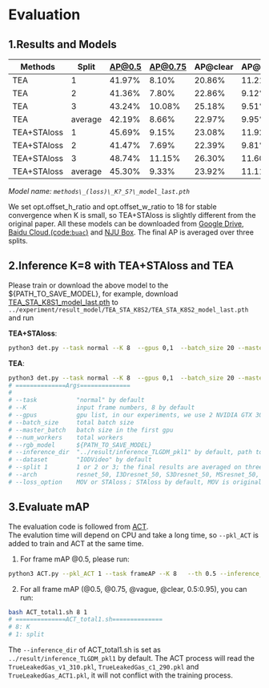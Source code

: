# Evaluation

## 1.Results and Models
Methods | Split |AP@0.5 | AP@0.75|  AP@clear|AP@vague|  0.5:0.95 |Download
---|--- |---| --- |--- |--- |---  |---
TEA |1 |  41.97% | 8.10% |  20.86% | 11.21% | 15.43% |[TEA_MOV_K8S1_model_last.pth](https://drive.google.com/file/d/1dvJZ6IQ8P8wyjf4QnVinbr9R7gT-LRe8/view?usp=sharing)
TEA |2 |  41.36% | 7.80% | 22.86% | 9.12% | 14.96% | [TEA_MOV_K8S2_model_last.pth](https://drive.google.com/file/d/1gEkKrCskuBozy02cNVwu1uo8h6Po9zmM/view?usp=sharing)
TEA |3 |  43.24% | 10.08% |  25.18% | 9.51% |16.68% | [TEA_MOV_K8S3_model_last.pth](https://drive.google.com/file/d/1L-faMe_huC-NrdKblA7IbchuFJiEQi-7/view?usp=sharing)
TEA |average |  42.19% | 8.66% |  22.97% | 9.95% | 15.69% |
TEA+STAloss| 1 | 45.69% | 9.15% | 23.08% | 11.92% | 16.89%| [TEA_STA_K8S1_model_last.pth](https://drive.google.com/file/d/1SndXxRKm9qwDWmcvwI_cxbWbgoa6JP1o/view?usp=sharing)
TEA+STAloss| 2 | 41.47% | 7.69% | 22.39% | 9.81% | 15.11%| [TEA_STA_K8S2_model_last.pth](https://drive.google.com/file/d/17D0cSsqs12IrHrnqOjyTglhunFyGwkBm/view?usp=sharing)
TEA+STAloss| 3 | 48.74% | 11.15% | 26.30% | 11.60% | 18.67%| [TEA_STA_K8S3_model_last.pth](https://drive.google.com/file/d/1jMWSMgeQYzQO9LW5Dc7pLEC8IXzhUXDL/view?usp=sharing)
TEA+STAloss |average |  45.30% | 9.33% | 23.92% | 11.11% | 16.89% |

*Model name:  `methods\_(loss)\_K?_S?\_model_last.pth`*

We set opt.offset_h_ratio and opt.offset_w_ratio to 18 for stable convergence when K is small, so TEA+STAloss is slightly different from the original paper.
All these models can be downloaded from [Google Drive](https://drive.google.com/drive/folders/1n1VG_nWj5e57iKeJlVOJgs74lQe7q7hn?usp=sharing),
[Baidu Cloud,(code:`buac`)](https://pan.baidu.com/s/1ddV-u5RXnAsKtM8f19W7DA ) and [NJU Box](https://box.nju.edu.cn/d/7d89bd4796ab486b9886/).
The final AP is averaged over three splits.

## 2.Inference K=8 with TEA+STAloss and TEA
Please train or download the above model to the ${PATH_TO_SAVE_MODEL}, for example, download [TEA_STA_K8S1_model_last.pth](https://drive.google.com/file/d/1SndXxRKm9qwDWmcvwI_cxbWbgoa6JP1o/view?usp=sharing) to `../experiment/result_model/TEA_STA_K8S2/TEA_STA_K8S2_model_last.pth`
and run

**TEA+STAloss**:
~~~bash
python3 det.py --task normal --K 8  --gpus 0,1  --batch_size 20 --master_batch 10  --num_workers 2 --rgb_model ../experiment/result_model/TEA_STA_K8S1/TEA_STA_K8S1_model_last.pth  --inference_dir ../result/inference_TLGDM_pkl1   --dataset IODVideo   --split  1  --arch TEAresnet_50
~~~
**TEA**:
~~~bash
python3 det.py --task normal --K 8  --gpus 0,1  --batch_size 20 --master_batch 10  --num_workers 2 --rgb_model ../experiment/result_model/TEA_MOV_K8S1/TEA_MOV_K8S1_model_last.pth  --inference_dir ../result/inference_TLGDM_pkl1   --dataset IODVideo   --split  1  --arch TEAresnet_50 --loss_option MOV 
# ==============Args==============
# 
# --task           "normal" by default
# --K              input frame numbers, 8 by default
# --gpus           gpu list, in our experiments, we use 2 NVIDIA GTX 3090
# --batch_size     total batch size 
# --master_batch   batch size in the first gpu
# --num_workers    total workers
# --rgb_model      ${PATH_TO_SAVE_MODEL}
# --inference_dir  "../result/inference_TLGDM_pkl1" by default, path to save inference results, will be used in mAP step
# --dataset        "IODVideo" by default   
# --split 1        1 or 2 or 3; the final results are averaged on three splits
# --arch           resnet_50, I3Dresnet_50, S3Dresnet_50, MSresnet_50, TDNresnet_50, TINresnet_50, TAMresnet_50, TSMresnet_50, TEAresnet_50
# --loss_option    MOV or STAloss； STAloss by default, MOV is original loss
~~~

## 3.Evaluate mAP

The evaluation code is followed from [ACT](https://github.com/vkalogeiton/caffe/tree/act-detector).
<br/>
The evalution time will depend on CPU and take a long time, so `--pkl_ACT` is added to train and ACT at the same time.

1. For frame mAP @0.5, please run:
```bash
python3 ACT.py --pkl_ACT 1 --task frameAP --K 8   --th 0.5 --inference_dir ../result/inference_TLGDM_pkl1 --dataset IODVideo --split 1
```

2. For all frame mAP (@0.5, @0.75, @vague, @clear, 0.5:0.95), you can run:
```bash
bash ACT_total1.sh 8 1
# ==============ACT_total1.sh==============
# 8: K
# 1: split
```

The `--inference_dir` of ACT_total1.sh is set as `../result/inference_TLGDM_pkl1` by default.
The ACT process will read the `TrueLeakedGas_v1_310.pkl`, `TrueLeakedGas_c1_290.pkl` and `TrueLeakedGas_ACT1.pkl`, it will not conflict with the training process.


